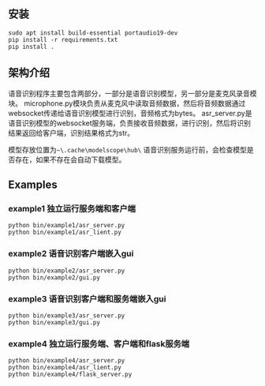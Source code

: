 ## 安装

```
sudo apt install build-essential portaudio19-dev
pip install -r requirements.txt
pip install .
```

## 架构介绍

语音识别程序主要包含两部分，一部分是语音识别模型，另一部分是麦克风录音模块。
microphone.py模块负责从麦克风中读取音频数据，然后将音频数据通过websocket传递给语音识别模型进行识别，音频格式为bytes。
asr_server.py是语音识别模型的websocket服务端，负责接收音频数据，进行识别，然后将识别结果返回给客户端，识别结果格式为str。

模型存放位置为`~\.cache\modelscope\hub\`
语音识别服务运行前，会检查模型是否存在，如果不存在会自动下载模型。

## Examples

### example1 独立运行服务端和客户端

``` shell
python bin/example1/asr_server.py
python bin/example1/asr_lient.py
``` 

### example2 语音识别客户端嵌入gui

``` shell
python bin/example2/asr_server.py
python bin/example2/gui.py
``` 

### example3 语音识别客户端和服务端嵌入gui

``` shell
python bin/example3/asr_server.py
python bin/example3/gui.py
``` 

### example4 独立运行服务端、客户端和flask服务端

``` shell
python bin/example4/asr_server.py
python bin/example4/asr_lient.py
python bin/example4/flask_server.py
``` 